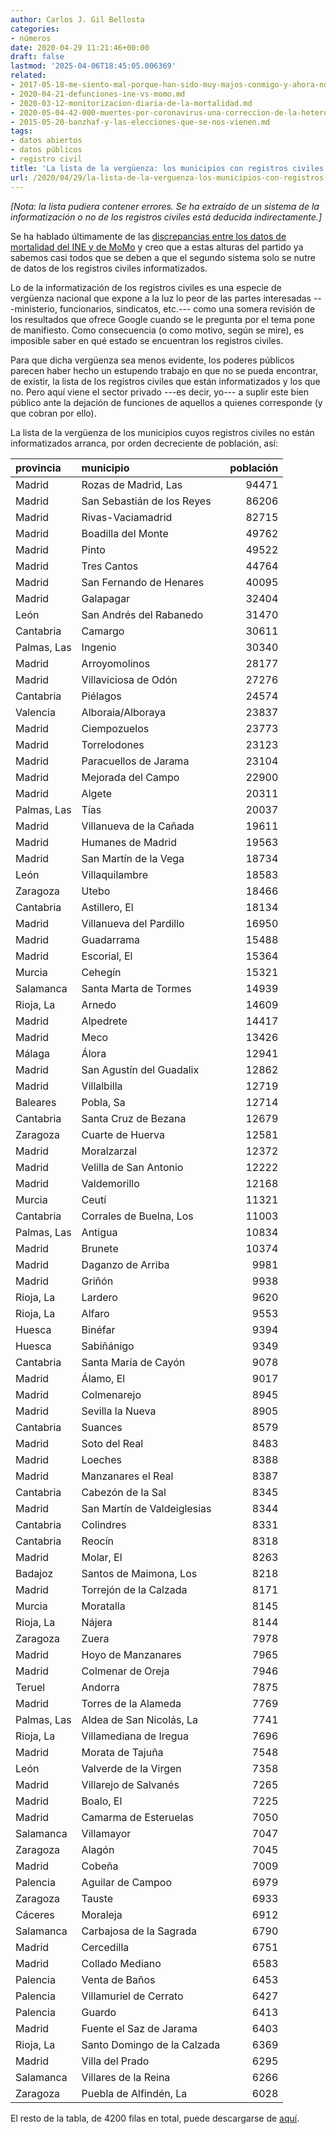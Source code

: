 ```yaml
---
author: Carlos J. Gil Bellosta
categories:
- números
date: 2020-04-29 11:21:46+00:00
draft: false
lastmod: '2025-04-06T18:45:05.006369'
related:
- 2017-05-18-me-siento-mal-porque-han-sido-muy-majos-conmigo-y-ahora-no-se-que-hacer-con-lo-que-me-han-mandado.md
- 2020-04-21-defunciones-ine-vs-momo.md
- 2020-03-12-monitorizacion-diaria-de-la-mortalidad.md
- 2020-05-04-42-000-muertes-por-coronavirus-una-correccion-de-la-heterogeneidad.md
- 2015-05-20-banzhaf-y-las-elecciones-que-se-nos-vienen.md
tags:
- datos abiertos
- datos públicos
- registro civil
title: 'La lista de la vergüenza: los municipios con registros civiles no informatizados'
url: /2020/04/29/la-lista-de-la-verguenza-los-municipios-con-registros-civiles-no-informatizados/
---
```


_[Nota: la lista pudiera contener errores. Se ha extraído de un sistema de la informatización o no de los registros civiles está deducida indirectamente.]_

Se ha hablado últimamente de las [discrepancias entre los datos de mortalidad del INE y de MoMo](https://www.datanalytics.com/2020/04/21/defunciones-ine-vs-momo/) y creo que a estas alturas del partido ya sabemos casi todos que se deben a que el segundo sistema solo se nutre de datos de los registros civiles informatizados.

Lo de la informatización de los registros civiles es una especie de vergüenza nacional que expone a la luz lo peor de las partes interesadas ---ministerio, funcionarios, sindicatos, etc.--- como una somera revisión de los resultados que ofrece Google cuando se le pregunta por el tema pone de manifiesto. Como consecuencia (o como motivo, según se mire), es imposible saber en qué estado se encuentran los registros civiles.

Para que dicha vergüenza sea menos evidente, los poderes públicos parecen haber hecho un estupendo trabajo en que no se pueda encontrar, de existir, la lista de los registros civiles que están informatizados y los que no. Pero aquí viene el sector privado ---es decir, yo--- a suplir este bien público ante la dejación de funciones de aquellos a quienes corresponde (y que cobran por ello).

La lista de la vergüenza de los municipios cuyos registros civiles no están informatizados arranca, por orden decreciente de población, así:

|  provincia  | municipio | población |
|:------------| :-------- | ---------:|
| Madrid| Rozas de Madrid, Las| 94471  |
| Madrid| San Sebastián de los Reyes| 86206  |
| Madrid| Rivas-Vaciamadrid| 82715  |
| Madrid| Boadilla del Monte| 49762  |
| Madrid| Pinto| 49522  |
| Madrid| Tres Cantos| 44764  |
| Madrid| San Fernando de Henares| 40095  |
| Madrid| Galapagar| 32404  |
| León| San Andrés del Rabanedo| 31470  |
| Cantabria| Camargo| 30611  |
| Palmas, Las| Ingenio| 30340  |
| Madrid| Arroyomolinos| 28177  |
| Madrid| Villaviciosa de Odón| 27276  |
| Cantabria| Piélagos| 24574  |
| Valencia| Alboraia/Alboraya| 23837  |
| Madrid| Ciempozuelos| 23773  |
| Madrid| Torrelodones| 23123  |
| Madrid| Paracuellos de Jarama| 23104  |
| Madrid| Mejorada del Campo| 22900  |
| Madrid| Algete| 20311  |
| Palmas, Las| Tías| 20037  |
| Madrid| Villanueva de la Cañada| 19611  |
| Madrid| Humanes de Madrid| 19563  |
| Madrid| San Martín de la Vega| 18734  |
| León| Villaquilambre| 18583  |
| Zaragoza| Utebo| 18466  |
| Cantabria| Astillero, El| 18134  |
| Madrid| Villanueva del Pardillo| 16950  |
| Madrid| Guadarrama| 15488  |
| Madrid| Escorial, El| 15364  |
| Murcia| Cehegín| 15321  |
| Salamanca| Santa Marta de Tormes| 14939  |
| Rioja, La| Arnedo| 14609  |
| Madrid| Alpedrete| 14417  |
| Madrid| Meco| 13426  |
| Málaga| Álora| 12941  |
| Madrid| San Agustín del Guadalix| 12862  |
| Madrid| Villalbilla| 12719  |
| Baleares| Pobla, Sa| 12714  |
| Cantabria| Santa Cruz de Bezana| 12679  |
| Zaragoza| Cuarte de Huerva| 12581  |
| Madrid| Moralzarzal| 12372  |
| Madrid| Velilla de San Antonio| 12222  |
| Madrid| Valdemorillo| 12168  |
| Murcia| Ceutí| 11321  |
| Cantabria| Corrales de Buelna, Los| 11003  |
| Palmas, Las| Antigua| 10834  |
| Madrid| Brunete| 10374  |
| Madrid| Daganzo de Arriba| 9981  |
| Madrid| Griñón| 9938  |
| Rioja, La| Lardero| 9620  |
| Rioja, La| Alfaro| 9553  |
| Huesca| Binéfar| 9394  |
| Huesca| Sabiñánigo| 9349  |
| Cantabria| Santa María de Cayón| 9078  |
| Madrid| Álamo, El| 9017  |
| Madrid| Colmenarejo| 8945  |
| Madrid| Sevilla la Nueva| 8905  |
| Cantabria| Suances| 8579  |
| Madrid| Soto del Real| 8483  |
| Madrid| Loeches| 8388  |
| Madrid| Manzanares el Real| 8387  |
| Cantabria| Cabezón de la Sal| 8345  |
| Madrid| San Martín de Valdeiglesias| 8344  |
| Cantabria| Colindres| 8331  |
| Cantabria| Reocín| 8318  |
| Madrid| Molar, El| 8263  |
| Badajoz| Santos de Maimona, Los| 8218  |
| Madrid| Torrejón de la Calzada| 8171  |
| Murcia| Moratalla| 8145  |
| Rioja, La| Nájera| 8144  |
| Zaragoza| Zuera| 7978  |
| Madrid| Hoyo de Manzanares| 7965  |
| Madrid| Colmenar de Oreja| 7946  |
| Teruel| Andorra| 7875  |
| Madrid| Torres de la Alameda| 7769  |
| Palmas, Las| Aldea de San Nicolás, La| 7741  |
| Rioja, La| Villamediana de Iregua| 7696  |
| Madrid| Morata de Tajuña| 7548  |
| León| Valverde de la Virgen| 7358  |
| Madrid| Villarejo de Salvanés| 7265  |
| Madrid| Boalo, El| 7225  |
| Madrid| Camarma de Esteruelas| 7050  |
| Salamanca| Villamayor| 7047  |
| Zaragoza| Alagón| 7045  |
| Madrid| Cobeña| 7009  |
| Palencia| Aguilar de Campoo| 6979  |
| Zaragoza| Tauste| 6933  |
| Cáceres| Moraleja| 6912  |
| Salamanca| Carbajosa de la Sagrada| 6790  |
| Madrid| Cercedilla| 6751  |
| Madrid| Collado Mediano| 6583  |
| Palencia| Venta de Baños| 6453  |
| Palencia| Villamuriel de Cerrato| 6427  |
| Palencia| Guardo| 6413  |
| Madrid| Fuente el Saz de Jarama| 6403  |
| Rioja, La| Santo Domingo de la Calzada| 6369  |
| Madrid| Villa del Prado| 6295  |
| Salamanca| Villares de la Reina| 6266  |
| Zaragoza| Puebla de Alfindén, La| 6028 |

El resto de la tabla, de 4200 filas en total, puede descargarse de [aquí](/uploads/municipios_no_informatizados.zip).